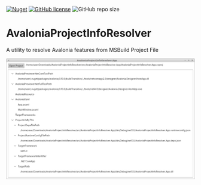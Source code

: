[![Nuget](https://img.shields.io/nuget/v/AvaloniaProjectInfoResolver)](https://nuget.org/packages/AvaloniaProjectInfoResolver)
[![GitHub license](https://img.shields.io/github/license/rstm-sf/AvaloniaProjectInfoResolver)](https://github.com/rstm-sf/AvaloniaProjectInfoResolver/blob/develop/LICENSE)
![GitHub repo size](https://img.shields.io/github/repo-size/rstm-sf/AvaloniaProjectInfoResolver)

# AvaloniaProjectInfoResolver

A utility to resolve Avalonia features from MSBuild Project File

![App Screenshot](assets/Screenshot.png)
